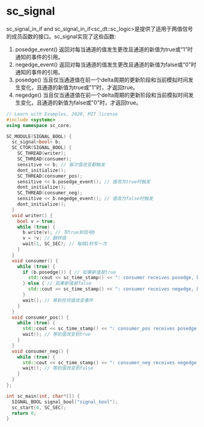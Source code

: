# sc_signal<bool>

sc_signal_in_if<bool> and sc_signal_in_if<sc_dt::sc_logic>是提供了适用于两值信号的成员函数的接口。sc_signal实现了这些函数:

  1. posedge_event() 返回对每当通道的值发生更改且通道的新值为true或“1”时通知的事件的引用。
  2. negedge_event() 返回对每当通道的值发生更改且通道的新值为false或“0”时通知的事件的引用。
  3. posedge() 当且仅当通道值在前一个delta周期的更新阶段和当前模拟时间发生变化，且通道的新值为true或"1"时，才返回true。
  4. negedge() 当且仅当通道值在前一个delta周期的更新阶段和当前模拟时间发生变化，且通道的新值为false或"0"时，才返回true。

```cpp
// Learn with Examples, 2020, MIT license
#include <systemc>
using namespace sc_core;

SC_MODULE(SIGNAL_BOOL) {
  sc_signal<bool> b;
  SC_CTOR(SIGNAL_BOOL) {
    SC_THREAD(writer);
    SC_THREAD(consumer);
    sensitive << b; // 每次值改变都触发
    dont_initialize();
    SC_THREAD(consumer_pos);
    sensitive << b.posedge_event(); // 值改为true时触发
    dont_initialize();
    SC_THREAD(consumer_neg);
    sensitive << b.negedge_event(); // 值改为false时触发
    dont_initialize();
  }
  void writer() {
    bool v = true;
    while (true) {
      b.write(v); // 写true到信号b
      v = !v; // 翻转值
      wait(1, SC_SEC); // 每隔1秒写一次
    }
  }
  void consumer() {
    while (true) {
      if (b.posedge()) { // 如果新值是true
        std::cout << sc_time_stamp() << ": consumer receives posedge, b = " << b << std::endl;
      } else { // 如果新值是false
        std::cout << sc_time_stamp() << ": consumer receives negedge, b = " << b << std::endl;
      }
      wait(); // 等到任何值改变事件
    }
  }
  void consumer_pos() {
    while (true) {
      std::cout << sc_time_stamp() << ": consumer_pos receives posedge, b = " << b << std::endl;
      wait(); // 等到值改变到true
    }
  }
  void consumer_neg() {
    while (true) {
      std::cout << sc_time_stamp() << ": consumer_neg receives negedge, b = " << b << std::endl;
      wait(); // 等到值改变到false
    }
  }
};

int sc_main(int, char*[]) {
  SIGNAL_BOOL signal_bool("signal_bool");
  sc_start(4, SC_SEC);
  return 0;
}
```
